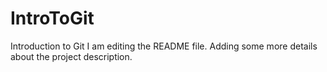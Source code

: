 # IntroToGit
Introduction to Git
I am editing the README file. Adding some more details about the project description.
